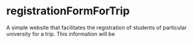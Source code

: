 # registrationFormForTrip
A simple website that facilitates the registration of students of particular university for a trip. This information will be 
